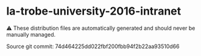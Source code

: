 # la-trobe-university-2016-intranet

:warning: These distribution files are automatically generated and should never be manually managed.

Source git commit: 74d464225dd022fbf200fbb94f2b22aa93510d66
